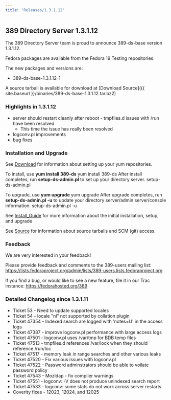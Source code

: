 ```yaml
---
title: "Releases/1.3.1.12"
---
```

389 Directory Server 1.3.1.12
-----------------------------

The 389 Directory Server team is proud to announce 389-ds-base version 1.3.1.12.

Fedora packages are available from the Fedora 19 Testing repositories.

The new packages and versions are:

-   389-ds-base-1.3.1.12-1

A source tarball is available for download at [Download Source]({{ site.baseurl }}/binaries/389-ds-base-1.3.1.12.tar.bz2)

### Highlights in 1.3.1.12

-   server should restart cleanly after reboot - tmpfiles.d issues with /run have been resolved
    -   This time the issue has really been resolved
-   logconv.pl improvements
-   bug fixes

### Installation and Upgrade

See [Download](../download.html) for information about setting up your yum repositories.

To install, use **yum install 389-ds** yum install 389-ds After install completes, run **setup-ds-admin.pl** to set up your directory server. setup-ds-admin.pl

To upgrade, use **yum upgrade** yum upgrade After upgrade completes, run **setup-ds-admin.pl -u** to update your directory server/admin server/console information. setup-ds-admin.pl -u

See [Install\_Guide](../legacy/install-guide.html) for more information about the initial installation, setup, and upgrade

See [Source](../development/source.html) for information about source tarballs and SCM (git) access.

### Feedback

We are very interested in your feedback!

Please provide feedback and comments to the 389-users mailing list: <https://lists.fedoraproject.org/admin/lists/389-users.lists.fedoraproject.org>

If you find a bug, or would like to see a new feature, file it in our Trac instance: <https://fedorahosted.org/389>

### Detailed Changelog since 1.3.1.11

-   Ticket 53 - Need to update supported locales
-   Ticket 54 - locale "nl" not supported by collation plugin
-   Ticket 47354 - Indexed search are logged with 'notes=U' in the access logs
-   Ticket 47387 - improve logconv.pl performance with large access logs
-   Ticket 47501 - logconv.pl uses /var/tmp for BDB temp files
-   Ticket 47513 - tmpfiles.d references /var/lock when they should reference /run/loc
-   Ticket 47517 - memory leak in range searches and other various leaks
-   Ticket 47520 - Fix various issues with logconv.pl
-   Ticket 47522 - Password adminstrators should be able to voilate password policy
-   Ticket 47543 - Mozldap - fix compiler warnings
-   Ticket 47551 - logconv: -V does not produce unindexed search report
-   Ticket 47533 - logconv: some stats do not work across server restarts
-   Coverity fixes - 12023, 12024, and 12025

